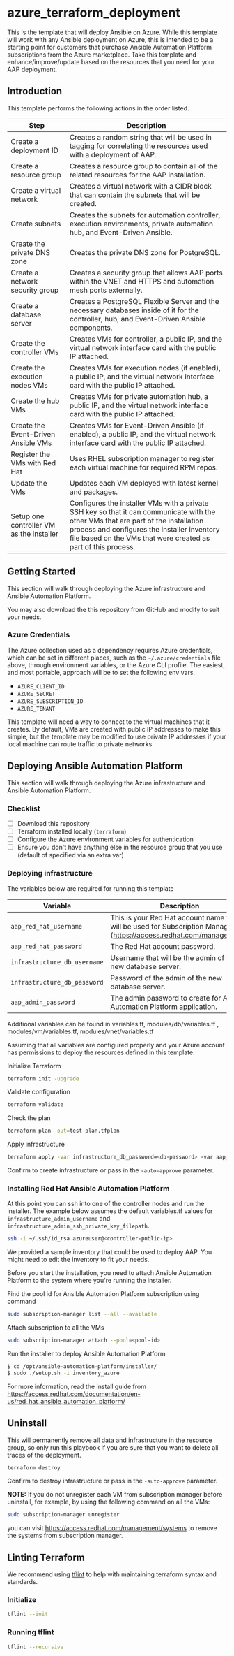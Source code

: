 # azure_terraform_deployment

This is the template that will deploy Ansible on Azure. While this template will work with any Ansible deployment on Azure, this is intended to be a starting point for customers that purchase Ansible Automation Platform subscriptions from the Azure marketplace. Take this template and enhance/improve/update based on the resources that you need for your AAP deployment.

## Introduction

This template performs the following actions in the order listed.

| Step | Description |
| ---- | ----------- |
| Create a deployment ID | Creates a random string that will be used in tagging for correlating the resources used with a deployment of AAP. |
| Create a resource group | Creates a resource group to contain all of the related resources for the AAP installation. |
| Create a virtual network | Creates a virtual network with a CIDR block that can contain the subnets that will be created. |
| Create subnets | Creates the subnets for automation controller, execution environments, private automation hub, and Event-Driven Ansible. |
| Create the private DNS zone | Creates the private DNS zone for PostgreSQL. |
| Create a network security group | Creates a security group that allows AAP ports within the VNET and HTTPS and automation mesh ports externally. |
| Create a database server | Creates a PostgreSQL Flexible Server and the necessary databases inside of it for the controller, hub, and Event-Driven Ansible components. |
| Create the controller VMs | Creates VMs for controller, a public IP, and the virtual network interface card with the public IP attached. |
| Create the execution nodes VMs | Creates VMs for execution nodes (if enabled), a public IP, and the virtual network interface card with the public IP attached. |
| Create the hub VMs | Creates VMs for private automation hub, a public IP, and the virtual network interface card with the public IP attached. |
| Create the Event-Driven Ansible VMs | Creates VMs for Event-Driven Ansible (if enabled), a public IP, and the virtual network interface card with the public IP attached. |
| Register the VMs with Red Hat | Uses RHEL subscription manager to register each virtual machine for required RPM repos. |
| Update the VMs | Updates each VM deployed with latest kernel and packages. |
| Setup one controller VM as the installer | Configures the installer VMs with a private SSH key so that it can communicate with the other VMs that are part of the installation process and configures the installer inventory file based on the VMs that were created as part of this process. |

## Getting Started

This section will walk through deploying the Azure infrastructure and Ansible Automation Platform.

You may also download the this repository from GitHub and modify to suit your needs.

### Azure Credentials

The Azure collection used as a dependency requires Azure credentials, which can be set in different places, such as the `~/.azure/credentials` file above, through environment variables, or the Azure CLI profile.
The easiest, and most portable, approach will be to set the following env vars.

- `AZURE_CLIENT_ID`
- `AZURE_SECRET`
- `AZURE_SUBSCRIPTION_ID`
- `AZURE_TENANT`

This template will need a way to connect to the virtual machines that it creates.
By default, VMs are created with public IP addresses to make this simple, but the template may be modified to use private IP addresses if your local machine can route traffic to private networks.

## Deploying Ansible Automation Platform

This section will walk through deploying the Azure infrastructure and Ansible Automation Platform.

### Checklist

- [ ] Download this repository
- [ ] Terraform installed locally (`terraform`)
- [ ] Configure the Azure environment variables for authentication
- [ ] Ensure you don't have anything else in the resource group that you use (default of specified via an extra var)

### Deploying infrastructure

The variables below are required for running this template

| Variable | Description |
| -------- | ----------- |
| `aap_red_hat_username` | This is your Red Hat account name that will be used for Subscription Management (https://access.redhat.com/management). |
| `aap_red_hat_password` | The Red Hat account password. |
| `infrastructure_db_username` | Username that will be the admin of the new database server. |
| `infrastructure_db_password` | Password of the admin of the new database server. |
| `aap_admin_password` | The admin password to create for Ansible Automation Platform application. |

Additional variables can be found in variables.tf, modules/db/variables.tf , modules/vm/variables.tf, modules/vnet/variables.tf

Assuming that all variables are configured properly and your Azure account has permissions to deploy the resources defined in this template.

Initialize Terraform

```bash
terraform init -upgrade
```

Validate configuration
```bash
terraform validate
```

Check the plan

```bash
terraform plan -out=test-plan.tfplan
```

Apply infrastructure

```bash
terraform apply -var infrastructure_db_password=<db-password> -var aap_admin_password=<aap-admin-password> -var aap_red_hat_username=<redhat-username> -var aap_red_hat_password=<redhat-password>
```
Confirm to create infrastructure or pass in the `-auto-approve` parameter.

### Installing Red Hat Ansible Automation Platform

At this point you can ssh into one of the controller nodes and run the installer. The example below assumes the default variables.tf values for `infrastructure_admin_username` and `infrastructure_admin_ssh_private_key_filepath`. 

```bash
ssh -i ~/.ssh/id_rsa azureuser@<controller-public-ip> 
```

We provided a sample inventory that could be used to deploy AAP.
You might need to edit the inventory to fit your needs.

Before you start the installation, you need to attach Ansible Automation Platform to the system where you're running the installer. 

Find the pool id for Ansible Automation Platform subscription using command 
```bash
sudo subscription-manager list --all --available
```

Attach subscription to all the VMs 
```bash
sudo subscription-manager attach --pool=<pool-id>
```

Run the installer to deploy Ansible Automation Platform
```bash
$ cd /opt/ansible-automation-platform/installer/
$ sudo ./setup.sh -i inventory_azure
```

For more information, read the install guide from https://access.redhat.com/documentation/en-us/red_hat_ansible_automation_platform/

## Uninstall

This will permanently remove all data and infrastructure in the resource group, so only run this playbook if you are sure that you want to delete all traces of the deployment.

```bash
terraform destroy
```
Confirm to destroy infrastructure or pass in the `-auto-approve` parameter.

**NOTE:**  If you do not unregister each VM from subscription manager before uninstall, for example, by using the following command on all the VMs:
```bash
sudo subscription-manager unregister
```
you can visit https://access.redhat.com/management/systems to remove the systems from subscription manager.

## Linting Terraform

We recommend using [tflint](https://github.com/terraform-linters/tflint) to help with maintaining  terraform syntax and standards.

### Initialize
```bash
tflint --init
```
### Running tflint
```bash
tflint --recursive
```

